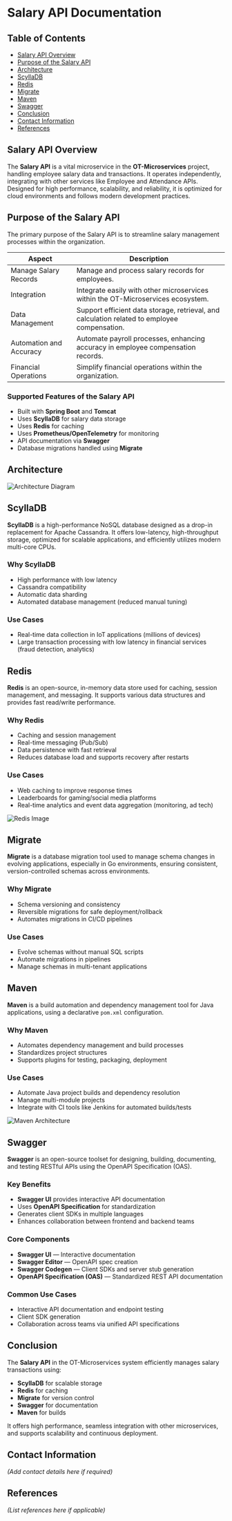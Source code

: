 # Salary API Documentation


## Table of Contents
- [Salary API Overview](#salary-api-overview)
- [Purpose of the Salary API](#purpose-of-the-salary-api)
- [Architecture](#architecture)
- [ScyllaDB](#scylladb)
- [Redis](#redis)
- [Migrate](#migrate)
- [Maven](#maven)
- [Swagger](#swagger)
- [Conclusion](#conclusion)
- [Contact Information](#contact-information)
- [References](#references)

## Salary API Overview

The **Salary API** is a vital microservice in the **OT-Microservices** project, handling employee salary data and transactions. It operates independently, integrating with other services like Employee and Attendance APIs. Designed for high performance, scalability, and reliability, it is optimized for cloud environments and follows modern development practices.

## Purpose of the Salary API

The primary purpose of the Salary API is to streamline salary management processes within the organization.

| Aspect              | Description                                                                              |
|---------------------|------------------------------------------------------------------------------------------|
| Manage Salary Records | Manage and process salary records for employees.                                         |
| Integration         | Integrate easily with other microservices within the OT-Microservices ecosystem.          |
| Data Management     | Support efficient data storage, retrieval, and calculation related to employee compensation. |
| Automation and Accuracy | Automate payroll processes, enhancing accuracy in employee compensation records.     |
| Financial Operations | Simplify financial operations within the organization.                                    |

### Supported Features of the Salary API

- Built with **Spring Boot** and **Tomcat**
- Uses **ScyllaDB** for salary data storage
- Uses **Redis** for caching
- Uses **Prometheus/OpenTelemetry** for monitoring
- API documentation via **Swagger**
- Database migrations handled using **Migrate**

## Architecture

![Architecture Diagram](Screenshot%202024-11-13%20at%2011%2047%2043%20PM)

## ScyllaDB

**ScyllaDB** is a high-performance NoSQL database designed as a drop-in replacement for Apache Cassandra. It offers low-latency, high-throughput storage, optimized for scalable applications, and efficiently utilizes modern multi-core CPUs.

### Why ScyllaDB

- High performance with low latency
- Cassandra compatibility
- Automatic data sharding
- Automated database management (reduced manual tuning)

### Use Cases

- Real-time data collection in IoT applications (millions of devices)
- Large transaction processing with low latency in financial services (fraud detection, analytics)

## Redis

**Redis** is an open-source, in-memory data store used for caching, session management, and messaging. It supports various data structures and provides fast read/write performance.

### Why Redis

- Caching and session management
- Real-time messaging (Pub/Sub)
- Data persistence with fast retrieval
- Reduces database load and supports recovery after restarts

### Use Cases

- Web caching to improve response times
- Leaderboards for gaming/social media platforms
- Real-time analytics and event data aggregation (monitoring, ad tech)

![Redis Image](9c501ae0-6878-464e-bb4c-f61b40c6f8be)

## Migrate

**Migrate** is a database migration tool used to manage schema changes in evolving applications, especially in Go environments, ensuring consistent, version-controlled schemas across environments.

### Why Migrate

- Schema versioning and consistency
- Reversible migrations for safe deployment/rollback
- Automates migrations in CI/CD pipelines

### Use Cases

- Evolve schemas without manual SQL scripts
- Automate migrations in pipelines
- Manage schemas in multi-tenant applications

## Maven

**Maven** is a build automation and dependency management tool for Java applications, using a declarative `pom.xml` configuration.

### Why Maven

- Automates dependency management and build processes
- Standardizes project structures
- Supports plugins for testing, packaging, deployment

### Use Cases

- Automate Java project builds and dependency resolution
- Manage multi-module projects
- Integrate with CI tools like Jenkins for automated builds/tests

![Maven Architecture](maven-architecture-1024x250)

## Swagger

**Swagger** is an open-source toolset for designing, building, documenting, and testing RESTful APIs using the OpenAPI Specification (OAS).

### Key Benefits

- **Swagger UI** provides interactive API documentation
- Uses **OpenAPI Specification** for standardization
- Generates client SDKs in multiple languages
- Enhances collaboration between frontend and backend teams

### Core Components

- **Swagger UI** — Interactive documentation
- **Swagger Editor** — OpenAPI spec creation
- **Swagger Codegen** — Client SDKs and server stub generation
- **OpenAPI Specification (OAS)** — Standardized REST API documentation

### Common Use Cases

- Interactive API documentation and endpoint testing
- Client SDK generation
- Collaboration across teams via unified API specifications

## Conclusion

The **Salary API** in the OT-Microservices system efficiently manages salary transactions using:

- **ScyllaDB** for scalable storage
- **Redis** for caching
- **Migrate** for version control
- **Swagger** for documentation
- **Maven** for builds

It offers high performance, seamless integration with other microservices, and supports scalability and continuous deployment.

## Contact Information

_(Add contact details here if required)_

## References

_(List references here if applicable)_
